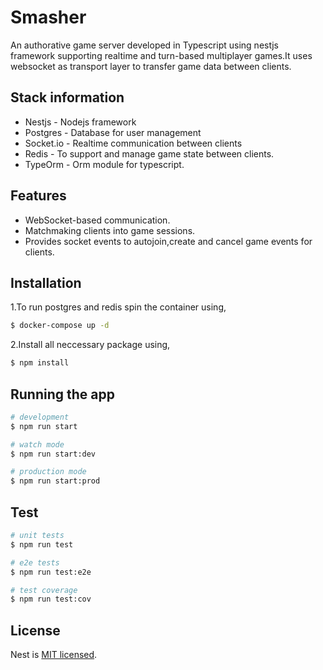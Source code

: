 # Smasher
  An authorative game server developed in Typescript using nestjs framework supporting realtime and turn-based multiplayer games.It uses websocket as transport layer to transfer game data between clients.

## Stack information
* Nestjs - Nodejs framework
* Postgres - Database for user management
* Socket.io - Realtime communication between clients
* Redis - To support and manage game state between clients.
* TypeOrm - Orm module for typescript.

## Features
* WebSocket-based communication.
* Matchmaking clients into game sessions.
* Provides socket events to autojoin,create and cancel game events for clients.

## Installation
1.To run postgres and redis spin the container using,
```bash
$ docker-compose up -d
```
2.Install all neccessary package using,
```bash
$ npm install
```

## Running the app

```bash
# development
$ npm run start

# watch mode
$ npm run start:dev

# production mode
$ npm run start:prod
```

## Test

```bash
# unit tests
$ npm run test

# e2e tests
$ npm run test:e2e

# test coverage
$ npm run test:cov
```

## License

  Nest is [MIT licensed](LICENSE).
